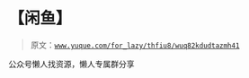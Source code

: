 # 【闲鱼】

> 原文：[`www.yuque.com/for_lazy/thfiu8/wuq82kdudtazmh41`](https://www.yuque.com/for_lazy/thfiu8/wuq82kdudtazmh41)

<ne-p id="u305673ec" data-lake-id="u305673ec"><ne-text id="u807cd8cf">公众号懒人找资源，懒人专属群分享</ne-text></ne-p>